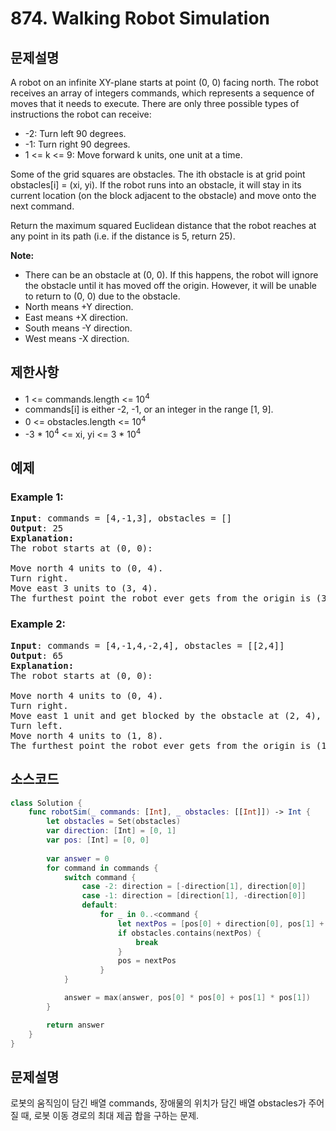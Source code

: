 # 874. Walking Robot Simulation

## 문제설명
A robot on an infinite XY-plane starts at point (0, 0) facing north. The robot receives an array of integers commands, which represents a sequence of moves that it needs to execute. There are only three possible types of instructions the robot can receive:

- -2: Turn left 90 degrees.
- -1: Turn right 90 degrees.
- 1 <= k <= 9: Move forward k units, one unit at a time.

Some of the grid squares are obstacles. The ith obstacle is at grid point obstacles[i] = (xi, yi). If the robot runs into an obstacle, it will stay in its current location (on the block adjacent to the obstacle) and move onto the next command.

Return the maximum squared Euclidean distance that the robot reaches at any point in its path (i.e. if the distance is 5, return 25).

<b>Note:</b>

- There can be an obstacle at (0, 0). If this happens, the robot will ignore the obstacle until it has moved off the origin. However, it will be unable to return to (0, 0) due to the obstacle.
- North means +Y direction.
- East means +X direction.
- South means -Y direction.
- West means -X direction.

## 제한사항
- 1 <= commands.length <= 10<sup>4</sup>
- commands[i] is either -2, -1, or an integer in the range [1, 9].
- 0 <= obstacles.length <= 10<sup>4</sup>
- -3 * 10<sup>4</sup> <= xi, yi <= 3 * 10<sup>4</sup>

## 예제
### Example 1:
<pre>
<b>Input</b>: commands = [4,-1,3], obstacles = []
<b>Output</b>: 25
<b>Explanation:</b> 
The robot starts at (0, 0):

Move north 4 units to (0, 4).
Turn right.
Move east 3 units to (3, 4).
The furthest point the robot ever gets from the origin is (3, 4), which squared is 32 + 42 = 25 units away.
</pre>

### Example 2:
<pre>
<b>Input</b>: commands = [4,-1,4,-2,4], obstacles = [[2,4]]
<b>Output</b>: 65
<b>Explanation:</b> 
The robot starts at (0, 0):

Move north 4 units to (0, 4).
Turn right.
Move east 1 unit and get blocked by the obstacle at (2, 4), robot is at (1, 4).
Turn left.
Move north 4 units to (1, 8).
The furthest point the robot ever gets from the origin is (1, 8), which squared is 12 + 82 = 65 units away.
</pre>


## 소스코드
```Swift
class Solution {
    func robotSim(_ commands: [Int], _ obstacles: [[Int]]) -> Int {
        let obstacles = Set(obstacles)
        var direction: [Int] = [0, 1]
        var pos: [Int] = [0, 0]
        
        var answer = 0
        for command in commands {
            switch command {
                case -2: direction = [-direction[1], direction[0]]
                case -1: direction = [direction[1], -direction[0]]
                default:
                    for _ in 0..<command {
                        let nextPos = [pos[0] + direction[0], pos[1] + direction[1]]
                        if obstacles.contains(nextPos) {
                            break
                        }
                        pos = nextPos
                    }
            }

            answer = max(answer, pos[0] * pos[0] + pos[1] * pos[1])
        }

        return answer
    }
}
```

## 문제설명
로봇의 움직임이 담긴 배열 commands, 장애물의 위치가 담긴 배열 obstacles가 주어질 때,
로봇 이동 경로의 최대 제곱 합을 구하는 문제.